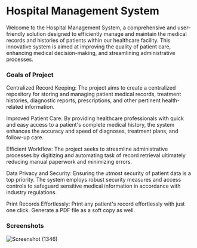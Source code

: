 
# Hospital Management System

Welcome to the Hospital Management System, a comprehensive and user-friendly solution designed to efficiently manage and maintain the medical records and histories of patients within our healthcare facility. This innovative system is aimed at improving the quality of patient care, enhancing medical decision-making, and streamlining administrative processes.

### Goals of Project

Centralized Record Keeping: The project aims to create a centralized repository for storing and managing patient medical records, treatment histories, diagnostic reports, prescriptions, and other pertinent health-related information.

Improved Patient Care: By providing healthcare professionals with quick and easy access to a patient's complete medical history, the system enhances the accuracy and speed of diagnoses, treatment plans, and follow-up care.

Efficient Workflow: The project seeks to streamline administrative processes by digitizing and automating task of record retrieval ultimately reducing manual paperwork and minimizing errors.

Data Privacy and Security: Ensuring the utmost security of patient data is a top priority. The system employs robust security measures and access controls to safeguard sensitive medical information in accordance with industry regulations.

Print Records Effortlessly: Print any patient's record effortlessly with just one click. Generate a PDF file as a soft copy as well.

### Screenshots
![Screenshot (1346)](https://github.com/AkashKalme/Hospsital-Management-System/assets/94354745/e519768b-bee9-42d2-bc06-fee9ed7e5a8d)
